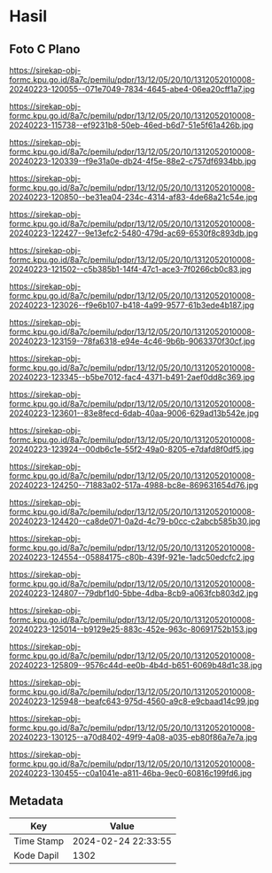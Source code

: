 # Hasil

## Foto C Plano

https://sirekap-obj-formc.kpu.go.id/8a7c/pemilu/pdpr/13/12/05/20/10/1312052010008-20240223-120055--071e7049-7834-4645-abe4-06ea20cff1a7.jpg

https://sirekap-obj-formc.kpu.go.id/8a7c/pemilu/pdpr/13/12/05/20/10/1312052010008-20240223-115738--ef9231b8-50eb-46ed-b6d7-51e5f61a426b.jpg

https://sirekap-obj-formc.kpu.go.id/8a7c/pemilu/pdpr/13/12/05/20/10/1312052010008-20240223-120339--f9e31a0e-db24-4f5e-88e2-c757df6934bb.jpg

https://sirekap-obj-formc.kpu.go.id/8a7c/pemilu/pdpr/13/12/05/20/10/1312052010008-20240223-120850--be31ea04-234c-4314-af83-4de68a21c54e.jpg

https://sirekap-obj-formc.kpu.go.id/8a7c/pemilu/pdpr/13/12/05/20/10/1312052010008-20240223-122427--9e13efc2-5480-479d-ac69-6530f8c893db.jpg

https://sirekap-obj-formc.kpu.go.id/8a7c/pemilu/pdpr/13/12/05/20/10/1312052010008-20240223-121502--c5b385b1-14f4-47c1-ace3-7f0266cb0c83.jpg

https://sirekap-obj-formc.kpu.go.id/8a7c/pemilu/pdpr/13/12/05/20/10/1312052010008-20240223-123026--f9e6b107-b418-4a99-9577-61b3ede4b187.jpg

https://sirekap-obj-formc.kpu.go.id/8a7c/pemilu/pdpr/13/12/05/20/10/1312052010008-20240223-123159--78fa6318-e94e-4c46-9b6b-9063370f30cf.jpg

https://sirekap-obj-formc.kpu.go.id/8a7c/pemilu/pdpr/13/12/05/20/10/1312052010008-20240223-123345--b5be7012-fac4-4371-b491-2aef0dd8c369.jpg

https://sirekap-obj-formc.kpu.go.id/8a7c/pemilu/pdpr/13/12/05/20/10/1312052010008-20240223-123601--83e8fecd-6dab-40aa-9006-629ad13b542e.jpg

https://sirekap-obj-formc.kpu.go.id/8a7c/pemilu/pdpr/13/12/05/20/10/1312052010008-20240223-123924--00db6c1e-55f2-49a0-8205-e7dafd8f0df5.jpg

https://sirekap-obj-formc.kpu.go.id/8a7c/pemilu/pdpr/13/12/05/20/10/1312052010008-20240223-124250--71883a02-517a-4988-bc8e-869631654d76.jpg

https://sirekap-obj-formc.kpu.go.id/8a7c/pemilu/pdpr/13/12/05/20/10/1312052010008-20240223-124420--ca8de071-0a2d-4c79-b0cc-c2abcb585b30.jpg

https://sirekap-obj-formc.kpu.go.id/8a7c/pemilu/pdpr/13/12/05/20/10/1312052010008-20240223-124554--05884175-c80b-439f-921e-1adc50edcfc2.jpg

https://sirekap-obj-formc.kpu.go.id/8a7c/pemilu/pdpr/13/12/05/20/10/1312052010008-20240223-124807--79dbf1d0-5bbe-4dba-8cb9-a063fcb803d2.jpg

https://sirekap-obj-formc.kpu.go.id/8a7c/pemilu/pdpr/13/12/05/20/10/1312052010008-20240223-125014--b9129e25-883c-452e-963c-80691752b153.jpg

https://sirekap-obj-formc.kpu.go.id/8a7c/pemilu/pdpr/13/12/05/20/10/1312052010008-20240223-125809--9576c44d-ee0b-4b4d-b651-6069b48d1c38.jpg

https://sirekap-obj-formc.kpu.go.id/8a7c/pemilu/pdpr/13/12/05/20/10/1312052010008-20240223-125948--beafc643-975d-4560-a9c8-e9cbaad14c99.jpg

https://sirekap-obj-formc.kpu.go.id/8a7c/pemilu/pdpr/13/12/05/20/10/1312052010008-20240223-130125--a70d8402-49f9-4a08-a035-eb80f86a7e7a.jpg

https://sirekap-obj-formc.kpu.go.id/8a7c/pemilu/pdpr/13/12/05/20/10/1312052010008-20240223-130455--c0a1041e-a811-46ba-9ec0-60816c199fd6.jpg


## Metadata

| Key        | Value               |
| ---------- | ------------------- |
| Time Stamp | 2024-02-24 22:33:55 |
| Kode Dapil | 1302                |




